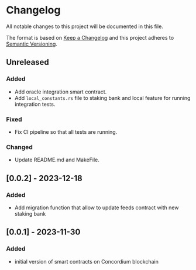 # Changelog

All notable changes to this project will be documented in this file.

The format is based on [Keep a Changelog](http://keepachangelog.com/en/1.0.0/)
and this project adheres to [Semantic Versioning](http://semver.org/spec/v2.0.0.html).

## Unreleased

### Added
- Add oracle integration smart contract.
- Add `local_constants.rs` file to staking bank and local feature for running integration tests.

### Fixed
- Fix CI pipeline so that all tests are running.

### Changed
- Update README.md and MakeFile.

## [0.0.2] - 2023-12-18
### Added
- Add migration function that allow to update feeds contract with new staking bank

## [0.0.1] - 2023-11-30
### Added
- initial version of smart contracts on Concordium blockchain
